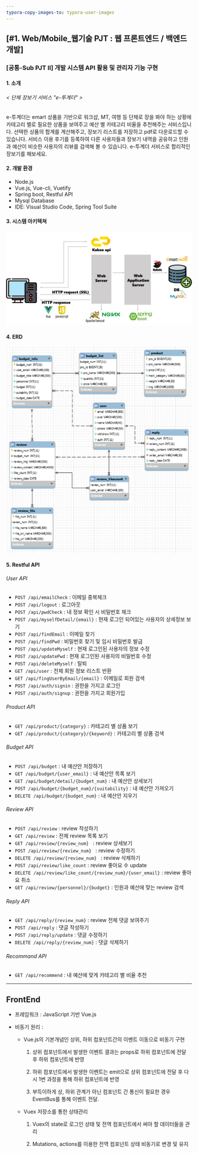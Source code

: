 ```yaml
---
typora-copy-images-to: typora-user-images
---
```


## [#1. Web/Mobile_웹기술 PJT : 웹 프론트엔드 / 백엔드 개발]

### [공통-Sub PJT II] 개발 시스템 API 활용 및 관리자 기능 구현

#### 1. 소개

###### < 단체 장보기 서비스  "e-투계더" >

e-투계더는 emart 상품을 기반으로 워크샵, MT, 여행 등 단체로 장을 봐야 하는 상황에 카테고리 별로 필요한 상품을 보여주고 예산 별 카테고리 비율을 추천해주는 서비스입니다. 선택한 상품의 합계를 계산해주고, 장보기 리스트를 저장하고 pdf로 다운로드할 수 있습니다. 서비스 이용 후기를 등록하여 다른 사용자들과 장보기 내역을 공유하고 인원과 예산이 비슷한 사용자의 리뷰를 검색해 볼 수 있습니다. e-투계더 서비스로 합리적인 장보기를 해보세요.



#### 2. 개발 환경

- Node.js
- Vue.js, Vue-cli, Vuetify
- Spring boot, Restful API
- Mysql Database
- IDE: Visual Studio Code, Spring Tool Suite



#### 3. 시스템 아키텍쳐

![시스템아키텍쳐](\typora-user-images\시스템아키텍쳐.png)

#### 4. ERD

![ERD](\typora-user-images\ERD.PNG)

#### 5. Restful API 

###### 	User API

- `POST /api/emailCheck` : 이메일 중복체크
- `POST /api/logout` : 로그아웃
- `POST /api/pwdCheck` : 내 정보 확인 시 비밀번호 체크
- `POST /api/myselfDetail/{email}` : 현재 로그인 되어있는 사용자의 상세정보 보기
- `POST /api/findEmail` : 이메일 찾기
- `POST /api/findPwd` : 비밀번호 찾기 및 임시 비밀번호 발급
- `POST /api/updateMyself` : 현재 로그인된 사용자의 정보 수정
- `POST /api/updatePwd` : 현재 로그인된 사용자의 비밀번호 수정
- `POST /api/deleteMyself` : 탈퇴
- `GET /api/user` : 전체 회원 정보 리스트 반환
- `GET /api/fingUserByEmail/{email}` : 이메일로 회원 검색
- `POST /api/auth/signin` : 권한을 가지고 로그인
- `POST /api/auth/signup` : 권한을 가지고 회원가입



###### 	Product API

- `GET /api/product/{category}` : 카테고리 별 상품 보기
- `GET /api/product/{category}/{keyword}` : 카테고리 별 상품 검색



###### Budget API

- `POST /api/budget` : 내 예산안 저장하기
- `GET /api/budget/{user_email}` : 내 예산안 목록 보기
- `GET /api/budget/detail/{budget_num}` : 내 예산안 상세보기
- `POST /api/budget/{budget_num}/{suitability}` : 내 예산안 가져오기
- `DELETE /api/budget/{budget_num}` : 내 예산안 지우기



###### Review API

- `POST /api/review` : review 작성하기
- `GET /api/review` : 전체 review 목록 보기
- `GET /api/review/{review_num} ` : review 상세보기
- `POST /api/review/{review_num} ` : review 수정하기
- `DELETE /api/review/{review_num} ` : review 삭제하기
- `POST /api/review/like_count` : review 좋아요 수 update
- `DELETE /api/review/like_count/{review_num}/{user_email}` : review 좋아요 취소
- `GET /api/review/{personnel}/{budget}` : 인원과 예산에 맞는 review 검색



###### Reply API

- `GET /api/reply/{review_num}` : review 전체 댓글 보여주기
- `POST /api/reply` : 댓글 작성하기
- `POST /api/reply/update` : 댓글 수정하기
- `DELETE /api/reply/{review_num}` : 댓글 삭제하기



###### Recommand API

- `GET /api/recommend` : 내 예산에 맞게 카테고리 별 비율 추천



------



## FrontEnd

- 프레임워크 : JavaScript 기반 Vue.js

- 비동기 원리 : 

  - Vue.js의 기본개념인 상위, 하위 컴포넌트간의 이벤트 이동으로 비동기 구현

    1.  상위 컴포넌트에서 발생한 이벤트 결과는 props로 하위 컴포넌트에 전달 후 하위 컴포넌트에 반영
    2.  하위 컴포넌트에서 발생한 이벤트는 emit으로 상위 컴포넌트에 전달 후 다시 1번 과정을 통해 하위 컴포넌트에 반영

    3.  부득이하게 상, 하위 관계가 아닌 컴포넌트 간 통신이 필요한 경우 EventBus를 통해 이벤트 전달.

  - Vuex 저장소를 통한 상태관리

    1. Vuex의 state로 로그인 상태 및 전역 컴포넌트에서 써야 할 데이터들을 관리

    2. Mutations, actions를 이용한 전역 컴포넌트 상태 비동기로 변경 및 유지

       

